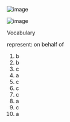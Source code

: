 ![image](https://github.com/jeuneseven/ReadingNotes/assets/8426758/e20776ac-28a6-4559-b647-ff77c06a7078)

![image](https://github.com/jeuneseven/ReadingNotes/assets/8426758/661a5ac1-33ef-4eb4-856f-1ec66d8b04b0)

Vocabulary

represent: on behalf of

1. b
2. b
3. c
4. a
5. c
6. c
7. c
8. a
9. c
10. a
